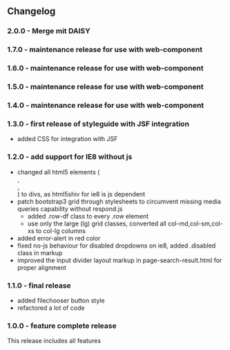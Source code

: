 ## Changelog

### 2.0.0 - Merge mit DAISY

### 1.7.0 - maintenance release for use with web-component
### 1.6.0 - maintenance release for use with web-component
### 1.5.0 - maintenance release for use with web-component
### 1.4.0 - maintenance release for use with web-component

### 1.3.0 - first release of styleguide with JSF integration
- added CSS for integration with JSF

### 1.2.0 - add support for IE8 without js
- changed all html5 elements (<nav>,<main>,<article>) to divs, as html5shiv for ie8 is js dependent
- patch bootstrap3 grid through stylesheets to circumvent missing media queries capability without respond.js
    - added .row-df class to every .row element
    - use only the large (lg) grid classes, converted all col-md,col-sm,col-xs to col-lg columns
- added error-alert in red color
- fixed no-js behaviour for disabled dropdowns on ie8, added .disabled class in markup
- improved the input divider layout markup in page-search-result.html for proper alignment

### 1.1.0 - final release
- added filechooser button style
- refactored a lot of code

### 1.0.0 - feature complete release
This release includes all features